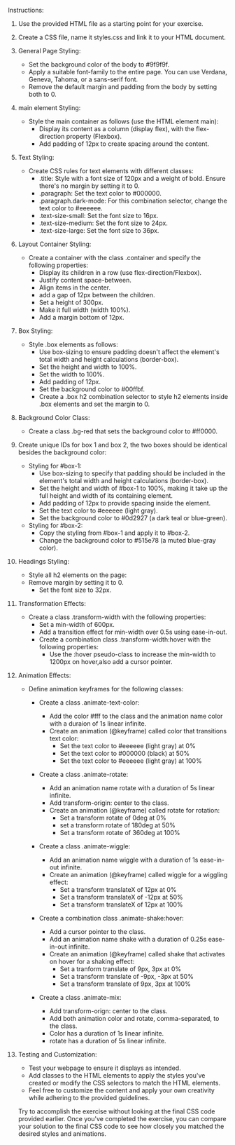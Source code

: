 Instructions:

1.  Use the provided HTML file as a starting point for your exercise.

2.  Create a CSS file, name it styles.css and link it to your HTML document.
3.  General Page Styling:

    - Set the background color of the body to #9f9f9f.
    - Apply a suitable font-family to the entire page. You can use Verdana, Geneva, Tahoma, or a sans-serif font.
    - Remove the default margin and padding from the body by setting both to 0.

4.  main element Styling:

    - Style the main container as follows (use the HTML element main):
      - Display its content as a column (display flex), with the flex-direction property (Flexbox).
      - Add padding of 12px to create spacing around the content.

5.  Text Styling:

    - Create CSS rules for text elements with different classes:
      - .title: Style with a font size of 120px and a weight of bold. Ensure there's no margin by setting it to 0.
      - .paragraph: Set the text color to #000000.
      - .paragraph.dark-mode: For this combination selector, change the text color to #eeeeee.
      - .text-size-small: Set the font size to 16px.
      - .text-size-medium: Set the font size to 24px.
      - .text-size-large: Set the font size to 36px.

6.  Layout Container Styling:
    - Create a container with the class .container and specify the following properties:
      - Display its children in a row (use flex-direction/Flexbox).
      - Justify content space-between.
      - Align items in the center.
      - add a gap of 12px between the children.
      - Set a height of 300px.
      - Make it full width (width 100%).
      - Add a margin bottom of 12px.
7.  Box Styling:
    - Style .box elements as follows:
      - Use box-sizing to ensure padding doesn't affect the element's total width and height calculations (border-box).
      - Set the height and width to 100%.
      - Set the width to 100%.
      - Add padding of 12px.
      - Set the background color to #00ffbf.
      - Create a .box h2 combination selector to style h2 elements inside .box elements and set the margin to 0.
8.  Background Color Class:

    - Create a class .bg-red that sets the background color to #ff0000.

9.  Create unique IDs for box 1 and box 2, the two boxes should be identical besides the background color:
    - Styling for #box-1:
      - Use box-sizing to specify that padding should be included in the element's total width and height calculations (border-box).
      - Set the height and width of #box-1 to 100%, making it take up the full height and width of its containing element.
      - Add padding of 12px to provide spacing inside the element.
      - Set the text color to #eeeeee (light gray).
      - Set the background color to #0d2927 (a dark teal or blue-green).
    - Styling for #box-2:
      - Copy the styling from #box-1 and apply it to #box-2.
      - Change the background color to #515e78 (a muted blue-gray color).
10. Headings Styling:

    - Style all h2 elements on the page:
    - Remove margin by setting it to 0.
      - Set the font size to 32px.

11. Transformation Effects:
    - Create a class .transform-width with the following properties:
      - Set a min-width of 600px.
      - Add a transition effect for min-width over 0.5s using ease-in-out.
      - Create a combination class .transform-width:hover with the following properties:
        - Use the :hover pseudo-class to increase the min-width to 1200px on hover,also add a cursor pointer.
12. Animation Effects:

    - Define animation keyframes for the following classes:

      - Create a class .animate-text-color:

        - Add the color #fff to the class and the animation name color with a duraion of 1s linear infinite.
        - Create an animation (@keyframe) called color that transitions text color:
          - Set the text color to #eeeeee (light gray) at 0%
          - Set the text color to #000000 (black) at 50%
          - Set the text color to #eeeeee (light gray) at 100%

      - Create a class .animate-rotate:

        - Add an animation name rotate with a duration of 5s linear infinite.
        - Add transform-origin: center to the class.
        - Create an animation (@keyframe) called rotate for rotation:
          - Set a transform rotate of 0deg at 0%
          - set a transform rotate of 180deg at 50%
          - Set a transform rotate of 360deg at 100%

      - Create a class .animate-wiggle:

        - Add an animation name wiggle with a duration of 1s ease-in-out infinite.
        - Create an animation (@keyframe) called wiggle for a wiggling effect:
          - Set a transform translateX of 12px at 0%
          - Set a transform translateX of -12px at 50%
          - Set a transform translateX of 12px at 100%

      - Create a combination class .animate-shake:hover:
        - Add a cursor pointer to the class.
        - Add an animation name shake with a duration of 0.25s ease-in-out infinite.
        - Create an animation (@keyframe) called shake that activates on hover for a shaking effect:
          - Set a tranform translate of 9px, 3px at 0%
          - Set a transform translate of -9px, -3px at 50%
          - Set a transform translate of 9px, 3px at 100%
      - Create a class .animate-mix:
        - Add transform-orign: center to the class.
        - Add both animation color and rotate, comma-separated, to the class.
        - Color has a duration of 1s linear infinite.
        - rotate has a duration of 5s linear infinite.

13. Testing and Customization:

    - Test your webpage to ensure it displays as intended.
    - Add classes to the HTML elements to apply the styles you've created or modify the CSS selectors to match the HTML elements.
    - Feel free to customize the content and apply your own creativity while adhering to the provided guidelines.

    Try to accomplish the exercise without looking at the final CSS code provided earlier. Once you've completed the exercise, you can compare your solution to the final CSS code to see how closely you matched the desired styles and animations.
